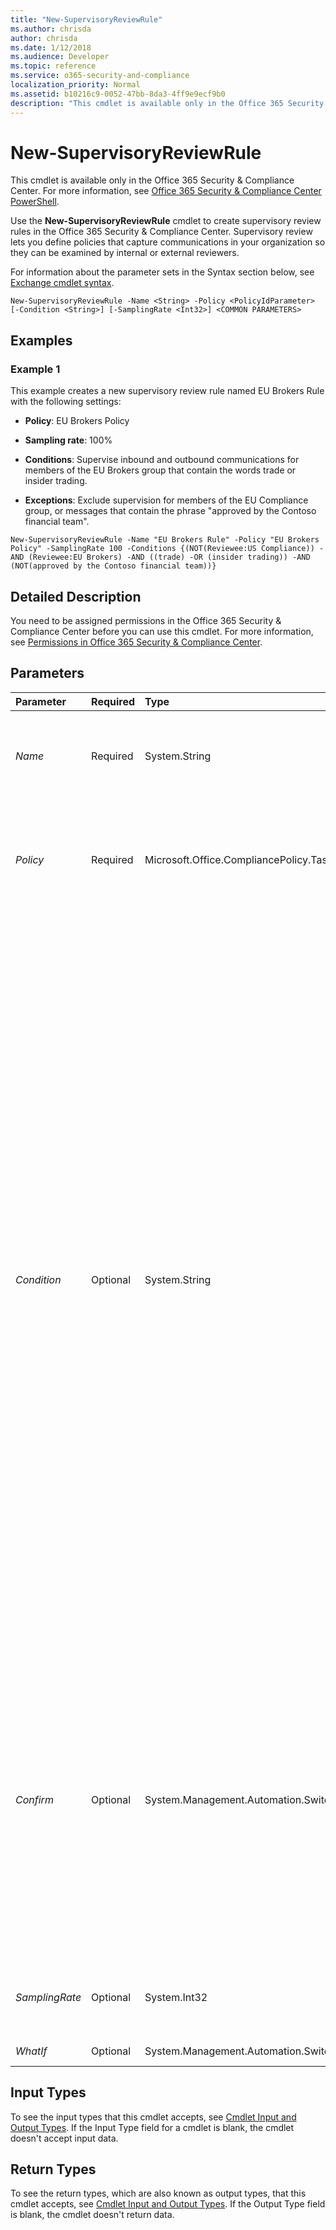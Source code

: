 ```yaml
---
title: "New-SupervisoryReviewRule"
ms.author: chrisda
author: chrisda
ms.date: 1/12/2018
ms.audience: Developer
ms.topic: reference
ms.service: o365-security-and-compliance
localization_priority: Normal
ms.assetid: b10216c9-0052-47bb-8da3-4ff9e9ecf9b0
description: "This cmdlet is available only in the Office 365 Security &amp; Compliance Center. For more information, see Office 365 Security &amp; Compliance Center PowerShell."
---
```


# New-SupervisoryReviewRule

This cmdlet is available only in the Office 365 Security &amp; Compliance Center. For more information, see [Office 365 Security &amp; Compliance Center PowerShell](https://technet.microsoft.com/library/mt587091.aspx). 
  
Use the **New-SupervisoryReviewRule** cmdlet to create supervisory review rules in the Office 365 Security &amp; Compliance Center. Supervisory review lets you define policies that capture communications in your organization so they can be examined by internal or external reviewers.
  
For information about the parameter sets in the Syntax section below, see [Exchange cmdlet syntax](https://technet.microsoft.com/library/bb123552.aspx). 
  
```
New-SupervisoryReviewRule -Name <String> -Policy <PolicyIdParameter> [-Condition <String>] [-SamplingRate <Int32>] <COMMON PARAMETERS>

```

## Examples
<a name="Examples"> </a>

### Example 1

This example creates a new supervisory review rule named EU Brokers Rule with the following settings:
  
- **Policy**: EU Brokers Policy
    
- **Sampling rate**: 100%
    
- **Conditions**: Supervise inbound and outbound communications for members of the EU Brokers group that contain the words trade or insider trading.
    
- **Exceptions**: Exclude supervision for members of the EU Compliance group, or messages that contain the phrase "approved by the Contoso financial team".
    
```
New-SupervisoryReviewRule -Name "EU Brokers Rule" -Policy "EU Brokers Policy" -SamplingRate 100 -Conditions {(NOT(Reviewee:US Compliance)) -AND (Reviewee:EU Brokers) -AND ((trade) -OR (insider trading)) -AND (NOT(approved by the Contoso financial team))}
```

## Detailed Description
<a name="DetailedDescription"> </a>

You need to be assigned permissions in the Office 365 Security &amp; Compliance Center before you can use this cmdlet. For more information, see [Permissions in Office 365 Security &amp; Compliance Center](https://go.microsoft.com/fwlink/p/?LinkId=511920). 
  
## Parameters
<a name="DetailedDescription"> </a>

|**Parameter**|**Required**|**Type**|**Description**|
|:-----|:-----|:-----|:-----|
| _Name_ <br/> |Required  <br/> |System.String  <br/> |The  _Name_ parameter specifies the unique name for the supervisory review rule. The name can't exceed 64 characters. If the value contains spaces, enclose the value in quotation marks ("). <br/> |
| _Policy_ <br/> |Required  <br/> |Microsoft.Office.CompliancePolicy.Tasks.PolicyIdParameter  <br/> | The _Policy_parameter specifies the supervisory review policy that's assigned to the rule. You can use any value that uniquely identifies the policy. For example:  <br/>  Name <br/>  Distinguished name (DN) <br/>  GUID <br/> |
| _Condition_ <br/> |Optional  <br/> |System.String  <br/> | The _Condition_ parameter specifies the conditions and exceptions for the rule. This parameter uses the following syntax: <br/> **User or group communications to supervise**:  `((Reviewee:<emailaddress1>) -OR (Reviewee:<emailaddress2>)...)`. Exceptions use the syntax  `(NOT((Reviewee:<emailaddress1>) -OR (Reviewee:<emailaddress2>)...))`.  <br/> **Direction**:  `((Direction:Inbound) -OR (Direction:Outbound) -OR (Direction:Internal))`.  <br/> **Message contains words**:  `((<Word1orPhrase1>)-OR (<Word2orPhrase2>)...)`. Exceptions use the syntax  `(NOT((<Word1orPhrase1>)-OR (<Word2orPhrase2>)...))`.  <br/> **Any attachment contains words**:  `((Attachment:<word1>)-OR (Attachment:<word2>)...)`. Exceptions use the syntax  `(NOT((Attachment:<word1>)-OR (Attachment:<word2>)...))`.  <br/> **Any attachment has the extension**:  `((AttachmentName:.<extension1>)-OR (AttachmentName:.<extension2>)...)`. Exceptions use the syntax  `(NOT((AttachmentName:.<extension1>)-OR (AttachmentName:.<extension2>)...))`.  <br/> **Message size is larger than**:  `(MessageSize:<size in B, KB, MB or GB>)`. For example  `(MessageSize:300KB)`. Exceptions use the syntax  `(NOT(MessageSize:<size in B, KB, MB or GB>))` <br/> **Any attachment is larger than**:  `(AttachmentSize:<size in B, KB, MB or GB>)`. For example  `(AttachmentSize:3MB)`. Exceptions use the syntax  `(NOT(AttachmentSize:<size in B, KB, MB or GB>))` <br/>  Braces `{ }` are required around the whole filter. <br/>  Separate multiple conditions or exception types with the `-AND` operator. For example, `{(Reviewee:chris@contoso.com) -AND (AttachmentSize:3MB)}`.  <br/> |
| _Confirm_ <br/> |Optional  <br/> |System.Management.Automation.SwitchParameter  <br/> | The _Confirm_ switch specifies whether to show or hide the confirmation prompt. How this switch affects the cmdlet depends on if the cmdlet requires confirmation before proceeding. <br/>  Destructive cmdlets (for example, **Remove-\*** cmdlets) have a built-in pause that forces you to acknowledge the command before proceeding. For these cmdlets, you can skip the confirmation prompt by using this exact syntax: `-Confirm:$false`.  <br/>  Most other cmdlets (for example, **New-\*** and **Set-\*** cmdlets) don't have a built-in pause. For these cmdlets, specifying the _Confirm_ switch without a value introduces a pause that forces you acknowledge the command before proceeding. <br/> |
| _SamplingRate_ <br/> |Optional  <br/> |System.Int32  <br/> |The  _SamplingRate_ parameter specifies the percentage of communications for review. If you want reviewers to review all detected items, use the value `100`.  <br/> |
| _WhatIf_ <br/> |Optional  <br/> |System.Management.Automation.SwitchParameter  <br/> |This parameter is reserved for internal Microsoft use.  <br/> |
   
## Input Types
<a name="InputTypes"> </a>

To see the input types that this cmdlet accepts, see [Cmdlet Input and Output Types](http://go.microsoft.com/fwlink/p/?linkId=616387). If the Input Type field for a cmdlet is blank, the cmdlet doesn't accept input data. 
  
## Return Types
<a name="ReturnTypes"> </a>

To see the return types, which are also known as output types, that this cmdlet accepts, see [Cmdlet Input and Output Types](http://go.microsoft.com/fwlink/p/?linkId=616387). If the Output Type field is blank, the cmdlet doesn't return data. 
  

